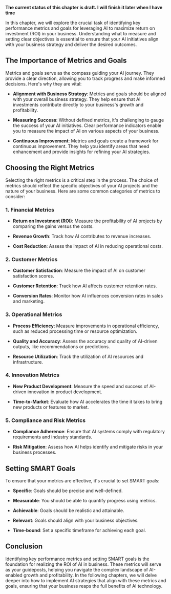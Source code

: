 **The current status of this chapter is draft. I will finish it later when I have time**

In this chapter, we will explore the crucial task of identifying key performance metrics and goals for leveraging AI to maximize return on investment (ROI) in your business. Understanding what to measure and setting clear objectives is essential to ensure that your AI initiatives align with your business strategy and deliver the desired outcomes.

The Importance of Metrics and Goals
-----------------------------------

Metrics and goals serve as the compass guiding your AI journey. They provide a clear direction, allowing you to track progress and make informed decisions. Here's why they are vital:

* **Alignment with Business Strategy**: Metrics and goals should be aligned with your overall business strategy. They help ensure that AI investments contribute directly to your business's growth and profitability.

* **Measuring Success**: Without defined metrics, it's challenging to gauge the success of your AI initiatives. Clear performance indicators enable you to measure the impact of AI on various aspects of your business.

* **Continuous Improvement**: Metrics and goals create a framework for continuous improvement. They help you identify areas that need enhancement and provide insights for refining your AI strategies.

Choosing the Right Metrics
--------------------------

Selecting the right metrics is a critical step in the process. The choice of metrics should reflect the specific objectives of your AI projects and the nature of your business. Here are some common categories of metrics to consider:

### 1. **Financial Metrics**

* **Return on Investment (ROI)**: Measure the profitability of AI projects by comparing the gains versus the costs.

* **Revenue Growth**: Track how AI contributes to revenue increases.

* **Cost Reduction**: Assess the impact of AI in reducing operational costs.

### 2. **Customer Metrics**

* **Customer Satisfaction**: Measure the impact of AI on customer satisfaction scores.

* **Customer Retention**: Track how AI affects customer retention rates.

* **Conversion Rates**: Monitor how AI influences conversion rates in sales and marketing.

### 3. **Operational Metrics**

* **Process Efficiency**: Measure improvements in operational efficiency, such as reduced processing time or resource optimization.

* **Quality and Accuracy**: Assess the accuracy and quality of AI-driven outputs, like recommendations or predictions.

* **Resource Utilization**: Track the utilization of AI resources and infrastructure.

### 4. **Innovation Metrics**

* **New Product Development**: Measure the speed and success of AI-driven innovation in product development.

* **Time-to-Market**: Evaluate how AI accelerates the time it takes to bring new products or features to market.

### 5. **Compliance and Risk Metrics**

* **Compliance Adherence**: Ensure that AI systems comply with regulatory requirements and industry standards.

* **Risk Mitigation**: Assess how AI helps identify and mitigate risks in your business processes.

Setting SMART Goals
-------------------

To ensure that your metrics are effective, it's crucial to set SMART goals:

* **Specific**: Goals should be precise and well-defined.

* **Measurable**: You should be able to quantify progress using metrics.

* **Achievable**: Goals should be realistic and attainable.

* **Relevant**: Goals should align with your business objectives.

* **Time-bound**: Set a specific timeframe for achieving each goal.

Conclusion
----------

Identifying key performance metrics and setting SMART goals is the foundation for realizing the ROI of AI in business. These metrics will serve as your guideposts, helping you navigate the complex landscape of AI-enabled growth and profitability. In the following chapters, we will delve deeper into how to implement AI strategies that align with these metrics and goals, ensuring that your business reaps the full benefits of AI technology.
